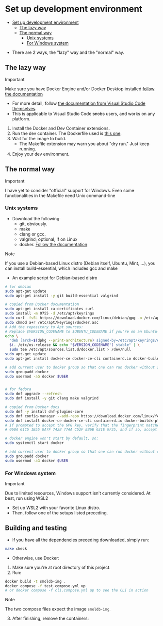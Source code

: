 # Set up development environment

<!--toc:start-->
- [Set up development environment](#set-up-development-environment)
  - [The lazy way](#the-lazy-way)
  - [The normal way](#the-normal-way)
    - [Unix systems](#unix-systems)
    - [For Windows system](#for-windows-system)
<!--toc:end-->

- There are 2 ways, the "lazy" way and the "normal" way.

## The lazy way
> [!IMPORTANT]
> Make sure you have Docker Engine and/or Docker Desktop installed
  > [follow the documentation](https://docs.docker.com/engine/install/)

- For more detail, follow [the documentation from Visual Studio Code themselves](https://code.visualstudio.com/docs/devcontainers/containers).
- This is applicable to Visual Studio Code ~~snobs~~ users, and works on any platform.

1. Install the Docker and Dev Container extensions.
2. Run the dev container. The Dockerfile used is [this one](../.devcontainer/dev.container.Dockerfile).
3. Wait for the image to build.
    - The Makefile extension may warn you about "dry run." Just keep running.
4. Enjoy your dev environment.

## The normal way
> [!IMPORTANT]
> I have yet to consider "official" support for Windows. Even some functionalities in the Makefile need Unix command-line
> 

### Unix systems
- Download the following:
    - git, obviously.
    - make
    - clang or gcc.
    - valgrind; optional, if on Linux
    - docker. [Follow the documentation](https://docs.docker.com/engine/install/)

> [!NOTE]
> If you use a Debian-based Linux distro (Debian itself, Ubuntu, Mint, ...), you can install build-essential, which includes
> gcc and make
>

- An example script for Debian-based distro
```bash
# for debian
sudo apt-get update
sudo apt-get install -y git build-essential valgrind

# copied from Docker documentation
sudo apt-get install ca-certificates curl
sudo install -m 0755 -d /etc/apt/keyrings
sudo curl -fsSL https://download.docker.com/linux/debian/gpg -o /etc/apt/keyrings/docker.asc
sudo chmod a+r /etc/apt/keyrings/docker.asc
# Add the repository to Apt sources:
# Replace $VERSION_CODENAME to $UBUNTU_CODENAME if you're on an Ubuntu-based distro (eg, Linux Mint)
echo \
  "deb [arch=$(dpkg --print-architecture) signed-by=/etc/apt/keyrings/docker.asc] https://download.docker.com/linux/debian \
  $(. /etc/os-release && echo "$VERSION_CODENAME") stable" | \
  sudo tee /etc/apt/sources.list.d/docker.list > /dev/null
sudo apt-get update
sudo apt-get install docker-ce docker-ce-cli containerd.io docker-buildx-plugin docker-compose-plugin

# add current user to docker group so that one can run docker without sudo
sudo groupadd docker
sudo usermod -aG docker $USER


# for fedora
sudo dnf upgrade --refresh
sudo dnf install -y git clang make valgrind

# copied from Docker docs
sudo dnf -y install dnf-plugins-core
sudo dnf config-manager --add-repo https://download.docker.com/linux/fedora/docker-ce.repo
sudo dnf install docker-ce docker-ce-cli containerd.io docker-buildx-plugin docker-compose-plugin
# If prompted to accept the GPG key, verify that the fingerprint matches 
# 060A 61C5 1B55 8A7F 742B 77AA C52F EB6B 621E 9F35, and if so, accept it.

# docker engine won't start by default, so:
sudo systemctl start docker

# add current user to docker group so that one can run docker without sudo
sudo groupadd docker
sudo usermod -aG docker $USER
```

### For Windows system
> [!IMPORTANT]
> Due to limited resources, Windows support isn't currently considered. At best, run using WSL2
>

- Set up WSL2 with your favorite Linux distro.
- Then, follow one of the setups listed preceding.

## Building and testing
- If you have all the dependencies preceding downloaded, simply run:
```bash
make check
```
- Otherwise, use Docker:
1. Make sure you're at root directory of this project.
2. Run:
```bash
docker build -t smoldb-img .
docker compose -f test.compose.yml up
# or docker compose -f cli.compose.yml up to see the CLI in action
```
> [!NOTE]
> The two compose files expect the image `smoldb-img`.
>
3. After finishing, remove the containers:
